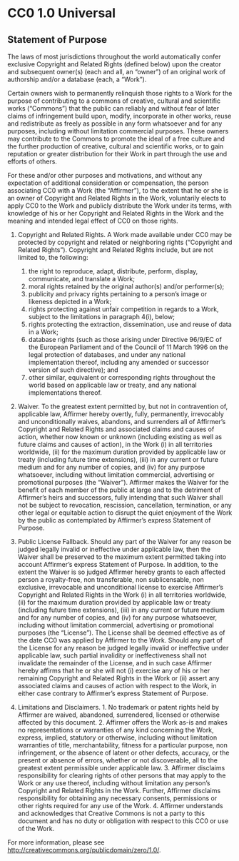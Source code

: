 # CC0 1.0 Universal

## Statement of Purpose

The laws of most jurisdictions throughout the world automatically confer
exclusive Copyright and Related Rights (defined below) upon the creator and
subsequent owner(s) (each and all, an “owner”) of an original work of
authorship and/or a database (each, a “Work”).

Certain owners wish to permanently relinquish those rights to a Work for the
purpose of contributing to a commons of creative, cultural and scientific works
(“Commons”) that the public can reliably and without fear of later claims of
infringement build upon, modify, incorporate in other works, reuse and
redistribute as freely as possible in any form whatsoever and for any purposes,
including without limitation commercial purposes. These owners may contribute
to the Commons to promote the ideal of a free culture and the further
production of creative, cultural and scientific works, or to gain reputation or
greater distribution for their Work in part through the use and efforts of
others.

For these and/or other purposes and motivations, and without any expectation of
additional consideration or compensation, the person associating CC0 with a
Work (the “Affirmer”), to the extent that he or she is an owner of Copyright
and Related Rights in the Work, voluntarily elects to apply CC0 to the Work and
publicly distribute the Work under its terms, with knowledge of his or her
Copyright and Related Rights in the Work and the meaning and intended legal
effect of CC0 on those rights.

1. Copyright and Related Rights. A Work made available under CC0 may be
	protected by copyright and related or neighboring rights (“Copyright and
	Related Rights”). Copyright and Related Rights include, but are not limited
	to, the following:
	1. the right to reproduce, adapt, distribute, perform, display,
		communicate, and translate a Work;
	2. moral rights retained by the original author(s) and/or performer(s);
	3. publicity and privacy rights pertaining to a person’s image or likeness
		depicted in a Work;
	4. rights protecting against unfair competition in regards to a Work,
		subject to the limitations in paragraph 4(i), below;
	5. rights protecting the extraction, dissemination, use and reuse of data
		in a Work;
	6. database rights (such as those arising under Directive 96/9/EC of the
		European Parliament and of the Council of 11 March 1996 on the legal
		protection of databases, and under any national implementation thereof,
		including any amended or successor version of such directive); and
	7. other similar, equivalent or corresponding rights throughout the world
		based on applicable law or treaty, and any national implementations
		thereof.

2. Waiver. To the greatest extent permitted by, but not in contravention of,
applicable law, Affirmer hereby overtly, fully, permanently, irrevocably and
unconditionally waives, abandons, and surrenders all of Affirmer’s Copyright
and Related Rights and associated claims and causes of action, whether now
known or unknown (including existing as well as future claims and causes of
action), in the Work (i) in all territories worldwide, (ii) for the maximum
duration provided by applicable law or treaty (including future time
extensions), (iii) in any current or future medium and for any number of
copies, and (iv) for any purpose whatsoever, including without limitation
commercial, advertising or promotional purposes (the “Waiver”). Affirmer makes
the Waiver for the benefit of each member of the public at large and to the
detriment of Affirmer’s heirs and successors, fully intending that such Waiver
shall not be subject to revocation, rescission, cancellation, termination, or
any other legal or equitable action to disrupt the quiet enjoyment of the Work
by the public as contemplated by Affirmer’s express Statement of Purpose.

3. Public License Fallback. Should any part of the Waiver for any reason be
judged legally invalid or ineffective under applicable law, then the Waiver
shall be preserved to the maximum extent permitted taking into account
Affirmer’s express Statement of Purpose. In addition, to the extent the Waiver
is so judged Affirmer hereby grants to each affected person a royalty-free, non
transferable, non sublicensable, non exclusive, irrevocable and unconditional
license to exercise Affirmer’s Copyright and Related Rights in the Work (i) in
all territories worldwide, (ii) for the maximum duration provided by applicable
law or treaty (including future time extensions), (iii) in any current or
future medium and for any number of copies, and (iv) for any purpose
whatsoever, including without limitation commercial, advertising or promotional
purposes (the “License”). The License shall be deemed effective as of the date
CC0 was applied by Affirmer to the Work. Should any part of the License for any
reason be judged legally invalid or ineffective under applicable law, such
partial invalidity or ineffectiveness shall not invalidate the remainder of the
License, and in such case Affirmer hereby affirms that he or she will not (i)
exercise any of his or her remaining Copyright and Related Rights in the Work
or (ii) assert any associated claims and causes of action with respect to the
Work, in either case contrary to Affirmer’s express Statement of Purpose.

4. Limitations and Disclaimers.
		1. No trademark or patent rights held by Affirmer are waived, abandoned,
			surrendered, licensed or otherwise affected by this document.
		2. Affirmer offers the Work as-is and makes no representations or
			warranties of any kind concerning the Work, express, implied, statutory
			or otherwise, including without limitation warranties of title,
			merchantability, fitness for a particular purpose, non infringement, or
			the absence of latent or other defects, accuracy, or the present or
			absence of errors, whether or not discoverable, all to the greatest
			extent permissible under applicable law.
		3. Affirmer disclaims responsibility for clearing rights of other persons
			that may apply to the Work or any use thereof, including without
			limitation any person’s Copyright and Related Rights in the Work.
			Further, Affirmer disclaims responsibility for obtaining any necessary
			consents, permissions or other rights required for any use of the Work.
		4. Affirmer understands and acknowledges that Creative Commons is not a
			party to this document and has no duty or obligation with respect to
			this CC0 or use of the Work.

For more information, please see
http://creativecommons.org/publicdomain/zero/1.0/.
